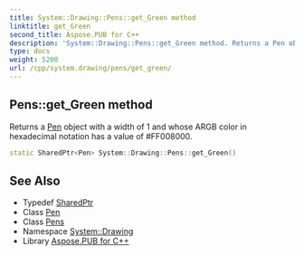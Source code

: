 ```yaml
---
title: System::Drawing::Pens::get_Green method
linktitle: get_Green
second_title: Aspose.PUB for C++
description: 'System::Drawing::Pens::get_Green method. Returns a Pen object with a width of 1 and whose ARGB color in hexadecimal notation has a value of #FF008000 in C++.'
type: docs
weight: 5200
url: /cpp/system.drawing/pens/get_green/
---
```

## Pens::get_Green method


Returns a [Pen](../../pen/) object with a width of 1 and whose ARGB color in hexadecimal notation has a value of #FF008000.

```cpp
static SharedPtr<Pen> System::Drawing::Pens::get_Green()
```

## See Also

* Typedef [SharedPtr](../../../system/sharedptr/)
* Class [Pen](../../pen/)
* Class [Pens](../)
* Namespace [System::Drawing](../../)
* Library [Aspose.PUB for C++](../../../)
